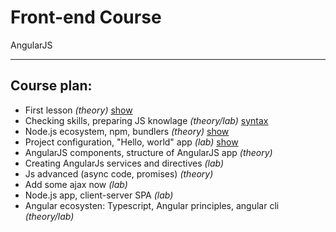 # Front-end Course
AngularJS

---

## Course plan:

 * First lesson _(theory)_ [show](./lessons/First_Lesson)
 * Checking skills, preparing JS knowlage _(theory/lab)_ [syntax](./lessons/Basic_js_syntax)
 * Node.js ecosystem, npm, bundlers _(theory)_ [show](./lessons/Lesson_3)
 * Project configuration, "Hello, world" app _(lab)_ [show](./lessons/Lesson_4)
 * AngularJS components, structure of AngularJS app _(theory)_
 * Creating AngularJs services and directives _(lab)_
 * Js advanced (async code, promises) _(theory)_
 * Add some ajax now _(lab)_
 * Node.js app, client-server SPA _(lab)_
 * Angular ecosysten: Typescript, Angular principles, angular cli _(theory/lab)_
